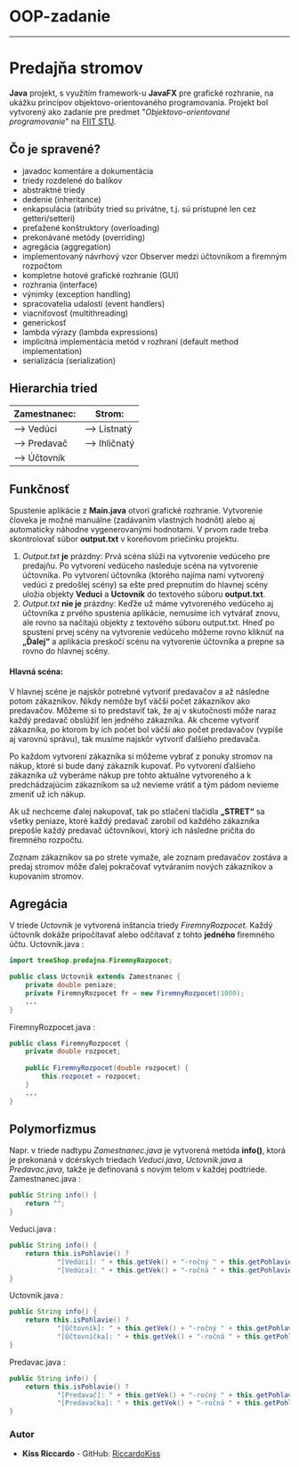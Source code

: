 # OOP-zadanie
***

# Predajňa stromov
**Java** projekt, s využitím framework-u **JavaFX** pre grafické rozhranie,  na ukážku princípov objektovo-orientovaného programovania.
Projekt bol vytvorený ako zadanie pre predmet "*Objektovo-orientované programovanie*" na [FIIT STU][fiit].

## Čo je spravené?
- javadoc komentáre a dokumentácia
- triedy rozdelené do balíkov
- abstraktné triedy
- dedenie (inheritance)
- enkapsulácia (atribúty tried su privátne, t.j. sú prístupné len cez getteri/setteri)
- preťažené konštruktory (overloading)
- prekonávané metódy (overriding)
- agregácia (aggregation)
- implementovaný návrhový vzor Observer medzi účtovníkom a firemným rozpočtom
- kompletne hotové grafické rozhranie (GUI)
- rozhrania (interface)
- výnimky (exception handling)
- spracovatelia udalostí (event handlers)
- viacniťovosť (multithreading)
- generickosť
- lambda výrazy (lambda expressions)
- implicitná implementácia metód v rozhraní (default method implementation)
- serializácia (serialization)

## Hierarchia tried
| **Zamestnanec:** | **Strom:** |
| ---------------- | ---------- |
|--> Vedúci | --> Listnatý
|--> Predavač | --> Ihličnatý
|--> Účtovník |
## Funkčnosť
Spustenie aplikácie z **Main.java** otvorí grafické rozhranie. Vytvorenie človeka je možné manuálne (zadávaním vlastných hodnôt) alebo aj automaticky náhodne vygenerovanými hodnotami. V prvom rade treba skontrolovať súbor **output.txt** v koreňovom priečinku projektu.
1. *Output.txt* **je** prázdny:
Prvá scéna slúži na vytvorenie vedúceho pre predajňu. Po vytvorení vedúceho nasleduje scéna na vytvorenie účtovníka. Po vytvorení účtovníka (ktorého najíma nami vytvorený vedúci z predošlej scény) sa ešte pred prepnutím do hlavnej scény uložia objekty **Veduci** a **Uctovnik** do textového súboru **output.txt**.
2. *Output.txt* **nie je** prázdny:
Keďže už máme vytvoreného vedúceho aj účtovníka z prvého spustenia aplikácie, nemusíme ich vytvárať znovu, ale rovno sa načítajú objekty z textového súboru output.txt. Hneď po spustení prvej scény na vytvorenie vedúceho môžeme rovno kliknúť na **„Ďalej“** a aplikácia preskočí scénu na vytvorenie účtovníka a prepne sa rovno do hlavnej scény.

#### Hlavná scéna:
V hlavnej scéne je najskôr potrebné vytvoriť predavačov a až následne potom zákazníkov. Nikdy nemôže byť väčší počet zákazníkov ako predavačov. Môžeme si to predstaviť tak, že aj v skutočnosti môže naraz každý predavač obslúžiť len jedného zákazníka. Ak chceme vytvoriť zákazníka, po ktorom by ich počet bol väčší ako počet predavačov (vypíše aj varovnú správu), tak musíme najskôr vytvoriť ďalšieho predavača.

Po každom vytvorení zákazníka si môžeme vybrať z ponuky stromov na nákup, ktoré si bude daný zákazník kupovať. Po vytvorení ďalšieho zákazníka už vyberáme nákup pre tohto aktuálne vytvoreného a k predchádzajúcim zákazníkom sa už nevieme vrátiť a tým pádom nevieme zmeniť už ich nákup.

Ak už nechceme ďalej nakupovať, tak po stlačení tlačidla **„STRET“** sa všetky peniaze, ktoré každý predavač zarobil od každého zákazníka prepošle každý predavač účtovníkovi, ktorý ich následne pričíta do firemného rozpočtu.

Zoznam zákazníkov sa po strete vymaže, ale zoznam predavačov zostáva a predaj stromov
môže ďalej pokračovať vytváraním nových zákazníkov a kupovaním stromov.

## Agregácia
V triede *Uctovnik* je vytvorená inštancia triedy *FiremnyRozpocet*. Každý účtovník dokáže pripočítavať alebo odčítavať z tohto **jedného** firemného účtu.
Uctovnik.java :
```java
import treeShop.predajna.FiremnyRozpocet;

public class Uctovnik extends Zamestnanec {
	private double peniaze;
	private FiremnyRozpocet fr = new FiremnyRozpocet(1000);
	...
}
```
FiremnyRozpocet.java :
```java
public class FiremnyRozpocet {
	private double rozpocet;
		
	public FiremnyRozpocet(double rozpocet) {
		this.rozpocet = rozpocet;
	}
	...
}
```
## Polymorfizmus
Napr. v triede nadtypu *Zamestnanec.java* je vytvorená metóda **info()**, ktorá je prekonaná v dcérskych triedach *Veduci.java*, *Uctovnik.java* a *Predavac.java*, takže je definovaná s novým telom v každej podtriede.
Zamestnanec.java :
```java
public String info() {
	return "";
}
```
Veduci.java :
```java
public String info() {
	return this.isPohlavie() ? 
			"[Vedúci]: " + this.getVek() + "-ročný " + this.getPohlavie() : 
			"[Vedúca]: " + this.getVek() + "-ročná " + this.getPohlavie();
}
```
Uctovnik.java :
```java
public String info() {
	return this.isPohlavie() ? 
			"[Účtovník]: " + this.getVek() + "-ročný " + this.getPohlavie() : 
			"[Účtovníčka]: " + this.getVek() + "-ročná " + this.getPohlavie();
}
```
Predavac.java :
```java
public String info() {
	return this.isPohlavie() ? 
			"[Predavač]: " + this.getVek() + "-ročný " + this.getPohlavie() : 
			"[Predavačka]: " + this.getVek() + "-ročná " + this.getPohlavie();
}
```
### Autor
 - **Kiss Riccardo** - GitHub: [RiccardoKiss][gitRK]

[fiit]: <https://www.fiit.stuba.sk/>
[gitRK]: <https://github.com/RiccardoKiss>
